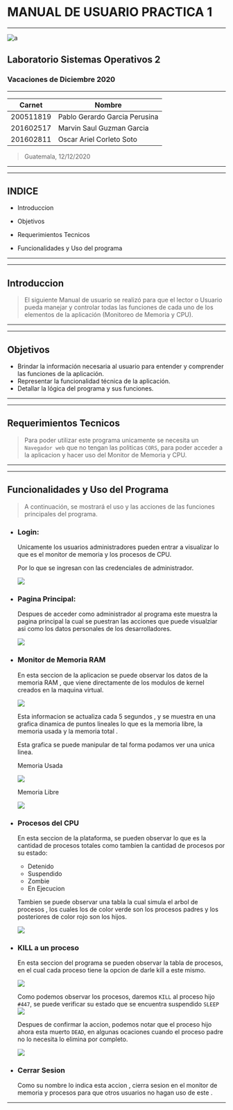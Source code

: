 # MANUAL DE USUARIO PRACTICA 1
---
![a](./images/Logo.png)
## Laboratorio Sistemas Operativos 2
### Vacaciones de Diciembre 2020
---

| Carnet | Nombre |
| ------ | ------ |
|200511819     |     Pablo Gerardo Garcia Perusina |
|201602517     |     Marvin Saul Guzman Garcia|
|201602811     |     Oscar Ariel Corleto Soto|



> Guatemala, 12/12/2020

---
---
## INDICE

- Introduccion

- Objetivos

- Requerimientos Tecnicos

- Funcionalidades y Uso del programa

---
---
## Introduccion

> El siguiente Manual de usuario se realizó para que el lector o Usuario pueda manejar y controlar todas las funciones de cada uno de los elementos de la aplicación (Monitoreo de Memoria y CPU). 

---
---
## Objetivos

- Brindar la información necesaria al usuario para entender y comprender las funciones de la aplicación.
- Representar la funcionalidad técnica de la aplicación.
- Detallar la lógica del programa y sus funciones.


---
---


## Requerimientos Tecnicos

> Para poder utilizar este programa unicamente se necesita un `Navegador web` que no tengan las politicas  `CORS`, para poder acceder a la aplicacion y hacer uso del Monitor de Memoria y CPU.


---
---

## Funcionalidades y Uso del Programa

> A continuación, se mostrará el uso y las acciones de las funciones principales del programa.

- ### Login:
    Unicamente los usuarios administradores pueden entrar a visualizar lo que es el monitor de memoria y los procesos de CPU.

    Por lo que se ingresan con las credenciales de administrador.

    ![](./images/login.jpg)

- ### Pagina Principal:
    Despues de acceder como administrador al programa este muestra la pagina principal la cual se puestran las acciones que puede visualziar asi como los datos personales de los desarrolladores.

    ![](./images/principal.jpg)

- ### Monitor de Memoria RAM
    En esta seccion de la aplicacion se puede observar los datos de la memoria RAM , que viene directamente de los modulos de kernel creados en la maquina virtual.

    ![](./images/memoria.jpg)

    Esta informacion se actualiza cada 5 segundos , y se muestra en una grafica dinamica de puntos lineales lo que es la memoria libre, la memoria usada y la memoria total . 

    Esta grafica se puede manipular de tal forma podamos ver una unica linea.

    Memoria Usada

    ![](./images/usada.jpg)

    Memoria Libre

    ![](./images/libre.jpg)

- ### Procesos del CPU
    En esta seccion de la plataforma, se pueden observar lo que es la cantidad de procesos totales como tambien la cantidad de procesos por su estado:
    - Detenido
    - Suspendido
    - Zombie
    - En Ejecucion

    Tambien se puede observar una tabla la cual simula el arbol de procesos , los cuales los de color verde son los procesos padres y los posteriores de color rojo son los hijos.
    
    ![](./images/procesos.jpg)

- ### KILL a un proceso
    En esta seccion del programa se pueden observar la tabla de procesos, en el cual cada proceso tiene la opcion de darle kill a este mismo.

    ![](./images/kill1.jpg)

    Como podemos observar los procesos, daremos `KILL` al proceso hijo `#447`, se puede verificar su estado que se encuentra suspendido `SLEEP`
    ![](./images/kill2.jpg)

    Despues de confirmar la accion, podemos notar que el proceso hijo ahora esta muerto `DEAD`, en algunas ocaciones cuando el proceso padre no lo necesita lo elimina por completo.

    ![](./images/kill3.jpg)

- ### Cerrar Sesion
    Como su nombre lo indica esta accion , cierra sesion en el monitor de memoria y procesos para que otros usuarios no hagan uso de este .
---

